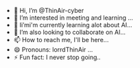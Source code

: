 - 👋 Hi, I’m @ThinAir-cyber
- 👀 I’m interested in meeting and learning ...
- 🌱 Ii’mi'm currently learning alot about AI...
- 💞️ I’m also looking to collaborate on AI...
- 📫 How to reach me, I'll be here...
- 😄 Pronouns: lorrdThinAir ...
- ⚡ Fun fact: I never stop going..
